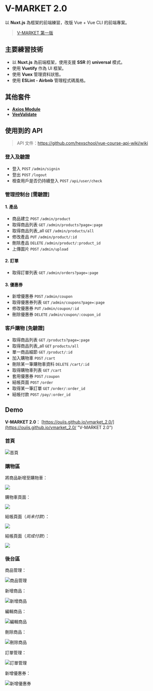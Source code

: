 # V-MARKET 2.0

以 **Nuxt.js** 為框架的前端練習，改版 Vue + Vue CLI 的前端專案。

> [V-MARKET 第一版](https://github.com/ouiis/vmarket "V-MARKET")

## 主要練習技術

* 以 **Nuxt.js** 為前端框架，使用支援 **SSR** 的 **universal** 模式。
* 使用 **Vuetify** 作為 UI 框架。
* 使用 **Vuex** 管理資料狀態。
* 使用 **ESLint \- Airbnb** 管理程式碼風格。

## 其他套件

* [**Axios Module**](https://github.com/nuxt-community/axios-module "Axios Module")
* [**VeeValidate**](https://github.com/logaretm/vee-validate "VeeValidate")

## 使用到的 API

> API 文件：https://github.com/hexschool/vue-course-api-wiki/wiki

### 登入及驗證

* 登入 `POST` `/admin/signin`
* 登出 `POST` `/logout`
* 檢查用戶是否仍持續登入 `POST` `/api/user/check`

### 管理控制台 [需驗證]

#### 1. 產品

* 商品建立 `POST` `/admin/product`
* 取得商品列表 `GET` `/admin/products?page=:page`
* 取得商品列表_all `GET` `/admin/products/all`
* 修改產品 `PUT` `/admin/product/:id`
* 刪除產品 `DELETE` `/admin/product/:product_id`
* 上傳圖片 `POST` `/admin/upload`

#### 2. 訂單

* 取得訂單列表 `GET` `/admin/orders?page=:page`

#### 3. 優惠券

* 新增優惠券 `POST` `/admin/coupon`
* 取得優惠券列表 `GET` `/admin/coupons?page=:page`
* 修改優惠券 `PUT` `/admin/coupon/:id`
* 刪除優惠券 `DELETE` `/admin/coupon/:coupon_id`

### 客戶購物 [免驗證]

* 取得商品列表 `GET` `/products?page=:page`
* 取得商品列表_all `GET` `products/all`
* 單一商品細節 `GET` `/product/:id`
* 加入購物車 `POST` `/cart`
* 刪除某一筆購物車資料 `DELETE` `/cart/:id`
* 取得購物車列表 `GET` `/cart`
* 套用優惠券 `POST` `/coupon`
* 結帳頁面 `POST` `/order`
* 取得某一筆訂單 `GET` `/order/:order_id`
* 結帳付款 `POST` `/pay/:order_id`

## Demo

**V-MARKET 2.0**：
[https://ouiis.github.io/vmarket_2.0/](https://ouiis.github.io/vmarket_2.0/ "V-MARKET 2.0")

### 首頁

![首頁](https://i.imgur.com/xUbNvRH.jpg)

### 購物區

將商品新增至購物車：

![](https://i.imgur.com/pxRgpxn.jpg)

購物車頁面：

![](https://i.imgur.com/IorPkY3.jpg)

結帳頁面（*尚未付款*）：

![](https://i.imgur.com/nmPS3bP.jpg)

結帳頁面（*完成付款*）：

![](https://i.imgur.com/B9Ie7nI.jpg)

### 後台區

商品管理：

![商品管理](https://i.imgur.com/MUA5joV.jpg)

新增商品：

![新增商品](https://i.imgur.com/vecnwII.jpg)

編輯商品：

![編輯商品](https://i.imgur.com/2PjwQY0.jpg)

刪除商品：

![刪除商品](https://i.imgur.com/lSh8mgk.jpg)

訂單管理：

![訂單管理](https://i.imgur.com/Y9ejzwT.jpg)

新增優惠券：

![新增優惠券](https://i.imgur.com/Btk4Fg5.jpg)
